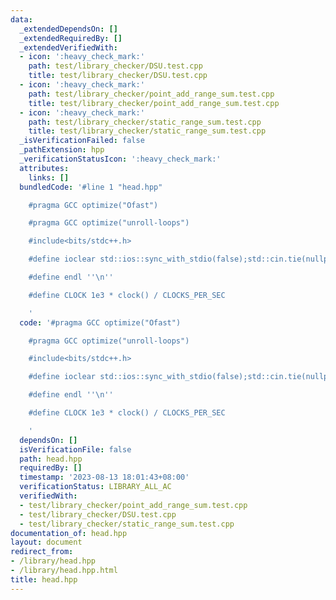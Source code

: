 ```yaml
---
data:
  _extendedDependsOn: []
  _extendedRequiredBy: []
  _extendedVerifiedWith:
  - icon: ':heavy_check_mark:'
    path: test/library_checker/DSU.test.cpp
    title: test/library_checker/DSU.test.cpp
  - icon: ':heavy_check_mark:'
    path: test/library_checker/point_add_range_sum.test.cpp
    title: test/library_checker/point_add_range_sum.test.cpp
  - icon: ':heavy_check_mark:'
    path: test/library_checker/static_range_sum.test.cpp
    title: test/library_checker/static_range_sum.test.cpp
  _isVerificationFailed: false
  _pathExtension: hpp
  _verificationStatusIcon: ':heavy_check_mark:'
  attributes:
    links: []
  bundledCode: '#line 1 "head.hpp"

    #pragma GCC optimize("Ofast")

    #pragma GCC optimize("unroll-loops")

    #include<bits/stdc++.h>

    #define ioclear std::ios::sync_with_stdio(false);std::cin.tie(nullptr);std::cout.tie(nullptr);

    #define endl ''\n''

    #define CLOCK 1e3 * clock() / CLOCKS_PER_SEC

    '
  code: '#pragma GCC optimize("Ofast")

    #pragma GCC optimize("unroll-loops")

    #include<bits/stdc++.h>

    #define ioclear std::ios::sync_with_stdio(false);std::cin.tie(nullptr);std::cout.tie(nullptr);

    #define endl ''\n''

    #define CLOCK 1e3 * clock() / CLOCKS_PER_SEC

    '
  dependsOn: []
  isVerificationFile: false
  path: head.hpp
  requiredBy: []
  timestamp: '2023-08-13 18:01:43+08:00'
  verificationStatus: LIBRARY_ALL_AC
  verifiedWith:
  - test/library_checker/point_add_range_sum.test.cpp
  - test/library_checker/DSU.test.cpp
  - test/library_checker/static_range_sum.test.cpp
documentation_of: head.hpp
layout: document
redirect_from:
- /library/head.hpp
- /library/head.hpp.html
title: head.hpp
---
```

